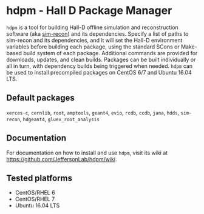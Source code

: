 # hdpm - Hall D Package Manager
`hdpm` is a tool for building Hall-D offline simulation and reconstruction software (aka [sim-recon](https://github.com/JeffersonLab/sim-recon)) and its dependencies. Specify a list of paths to sim-recon and its dependencies, and it will set the Hall-D environment variables before building each package, using the standard SCons or Make-based build system of each package. Additional commands are provided for downloads, updates, and clean builds. Packages can be built individually or all in turn, with dependency builds being triggered when needed. `hdpm` can be used to install precompiled packages on CentOS 6/7 and Ubuntu 16.04 LTS.

## Default packages
`xerces-c`, `cernlib`, `root`, `amptools`, `geant4`, `evio`, `rcdb`, `ccdb`, `jana`, `hdds`, `sim-recon`, `hdgeant4`, `gluex_root_analysis`

## Documentation
For documentation on how to install and use `hdpm`, visit its wiki at https://github.com/JeffersonLab/hdpm/wiki.

## Tested platforms
- CentOS/RHEL 6
- CentOS/RHEL 7
- Ubuntu 16.04 LTS
